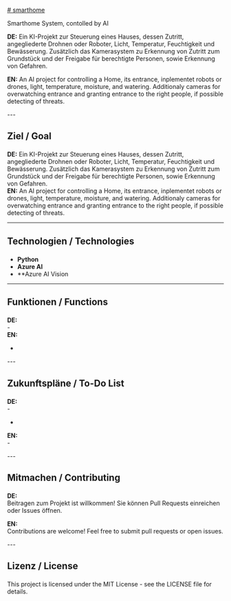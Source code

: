 <u># smarthome</u><p>
Smarthome System, contolled by AI<p>
**DE:** Ein KI-Projekt zur Steuerung eines Hauses, dessen Zutritt, angegliederte Drohnen oder Roboter, Licht, Temperatur, Feuchtigkeit und Bewässerung. Zusätzlich das Kamerasystem zu Erkennung von Zutritt zum Grundstück und der Freigabe für berechtigte Personen, sowie Erkennung von Gefahren.<p>
**EN:** An AI project for controlling a Home, its entrance, inplementet robots or drones, light, temperature, moisture, and watering. Additionaly cameras for overwatching entrance and granting entrance to the right people, if possible detecting of threats.<p>
---<p>

## Ziel / Goal   <p>
**DE:** Ein KI-Projekt zur Steuerung eines Hauses, dessen Zutritt, angegliederte Drohnen oder Roboter, Licht, Temperatur, Feuchtigkeit und Bewässerung. Zusätzlich das Kamerasystem zu Erkennung von Zutritt zum Grundstück und der Freigabe für berechtigte Personen, sowie Erkennung von Gefahren.<br>
**EN:** An AI project for controlling a Home, its entrance, inplementet robots or drones, light, temperature, moisture, and watering. Additionaly cameras for overwatching entrance and granting entrance to the right people, if possible detecting of threats.<p>

---

## Technologien / Technologies  <p>
- **Python**  <br>
- **Azure AI**  <br>
- **Azure AI Vision <p>
---

## Funktionen / Functions  <p>
**DE:**  <br>
-<br>
**EN:**  <br>
- <br>

---<br>

## Zukunftspläne / To-Do List  <p>
**DE:**  <br>
-<br>
- <br>
**EN:**  <br>
-<br>

---<p>

## Mitmachen / Contributing  <p>
**DE:**  
Beitragen zum Projekt ist willkommen! Sie können Pull Requests einreichen oder Issues öffnen.  <br>

**EN:**  <br>
Contributions are welcome! Feel free to submit pull requests or open issues.  <br>

---<p>

## Lizenz / License  <p>
This project is licensed under the MIT License - see the LICENSE file for details.
